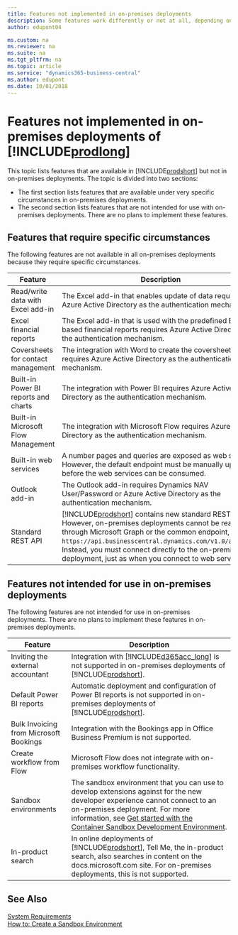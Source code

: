 ```yaml
---
title: Features not implemented in on-premises deployments
description: Some features work differently or not at all, depending on whether your Business Central solution is in the cloud or on-premises.
author: edupont04

ms.custom: na
ms.reviewer: na
ms.suite: na
ms.tgt_pltfrm: na
ms.topic: article
ms.service: "dynamics365-business-central"
ms.author: edupont
ms.date: 10/01/2018
---
```

# Features not implemented in on-premises deployments of [!INCLUDE[prodlong](includes/prodlong.md)]

This topic lists features that are available in [!INCLUDE[prodshort](includes/prodshort.md)] but not in on-premises deployments. The topic is divided into two sections:

- The first section lists features that are available under very specific circumstances in on-premises deployments.  
- The second section lists features that are not intended for use with on-premises deployments. There are no plans to implement these features.  

## Features that require specific circumstances

The following features are not available in all on-premises deployments because they require specific circumstances.  


|**Feature**  |**Description**  |
|---------|---------|
|Read/write data with Excel add-in  |The Excel add-in that enables update of data requires Azure Active Directory as the authentication mechanism.   |
|Excel financial reports | The Excel add-in that is used with the predefined Excel-based financial reports requires Azure Active Directory as the authentication mechanism.  |
|Coversheets for contact management |The integration with Word to create the coversheets requires Azure Active Directory as the authentication mechanism. |
|Built-in Power BI reports and charts |The integration with Power BI requires Azure Active Directory as the authentication mechanism. |
|Built-in Microsoft Flow Management |The integration with Microsoft Flow requires Azure Active Directory as the authentication mechanism.  |
|Built-in web services |A number pages and queries are exposed as web services. However, the default endpoint must be manually updated before the web services can be consumed. |
|Outlook add-in  |The Outlook add-in requires Dynamics NAV User/Password or Azure Active Directory as the authentication mechanism. |
|Standard REST API | [!INCLUDE[prodshort](includes/prodshort.md)] contains new standard REST APIs. However, on-premises deployments cannot be reached through Microsoft Graph or the common endpoint, `https://api.businesscentral.dynamics.com/v1.0/api/beta`. Instead, you must connect directly to the on-premises deployment, just as when you connect to web services. |

## Features not intended for use in on-premises deployments

The following features are not intended for use in on-premises deployments. There are no plans to implement these features in on-premises deployments.

|**Feature**  |**Description**  |
|---------|---------|
|Inviting the external accountant |Integration with [!INCLUDE[d365acc_long](includes/d365acc_long_md.md)] is not supported in on-premises deployments of [!INCLUDE[prodshort](includes/prodshort.md)].  |
|Default Power BI reports |Automatic deployment and configuration of Power BI reports is not supported in on-premises deployments of [!INCLUDE[prodshort](includes/prodshort.md)].  |
|Bulk Invoicing from Microsoft Bookings |Integration with the Bookings app in Office Business Premium is not supported.  |
|Create workflow from Flow |Microsoft Flow does not integrate with on-premises workflow functionality.  |
|Sandbox environments  |The sandbox environment that you can use to develop extensions against for the new developer experience cannot connect to an on-premises deployment. For more information, see [Get started with the Container Sandbox Development Environment](/developer/devenv-get-started-container-sandbox.md). |
|In-product search |In online deployments of [!INCLUDE[prodshort](includes/prodshort.md)], Tell Me, the in-product search, also searches in content on the docs.microsoft.com site. For on-premises deployments, this is not supported. |

## See Also

[System Requirements](/deployment/system-requirement-business-central.md)  
[How to: Create a Sandbox Environment](/dynamics365/business-central/across-how-create-sandbox-environment?toc=/dynamics365/business-central/dev-itpro/toc.json)  